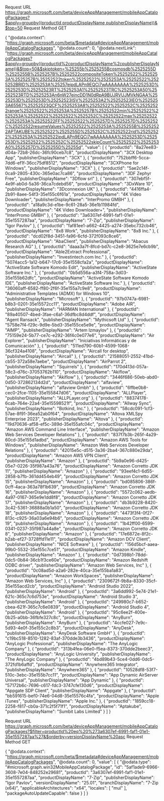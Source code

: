 Request URL
https://graph.microsoft.com/beta/deviceAppManagement/mobileAppCatalogPackages?$apply=groupby((productId,productDisplayName,publisherDisplayName))&$top=50
Request Method
GET

{
    "@odata.context": "https://graph.microsoft.com/beta/$metadata#deviceAppManagement/mobileAppCatalogPackages",
    "@odata.count": 0,
    "@odata.nextLink": "https://graph.microsoft.com/beta/deviceAppManagement/mobileAppCatalogPackages?$apply=groupby((productId%2cproductDisplayName%2cpublisherDisplayName))&$top=50&$skiptoken=%25255b%2525255Bcosmosdb%2525255D%2525255B%2525257B%25252522compositeToken%25252522%2525253A%2525257B%25252522token%25252522%2525253A%25252522%2525252BRID%2525253A%25257eipdLAPn9EQCi7wAAAAAAAA%2525253D%2525253D%25252523RT%2525253A1%25252523TRC%2525253A50%25252523RTD%2525253An6nW27eincDD1N0dRpA9BUJRVUJMVkNGAA%2525253D%2525253D%25252523ISV%2525253A2%25252523IEO%2525253A65567%25252523QCF%2525253A8%25252522%2525252C%25252522range%25252522%2525253A%2525257B%25252522min%25252522%2525253A%25252522%25252522%2525252C%25252522max%25252522%2525253A%25252522FF%25252522%2525257D%2525257D%2525252C%25252522resumeValues%25252522%2525253A%2525255B%25252522APTAKUBE%25252522%2525255D%2525252C%25252522rid%25252522%2525253A%25252522ipdLAPn9EQCi7wAAAAAAAA%2525253D%2525253D%25252522%2525252C%25252522skipCount%25252522%2525253A0%2525257D%2525255D%25255d",
    "value": [
        {
            "productId": "8a27ee83-d04a-72b8-26dc-36fc90ceb7c8",
            "productDisplayName": "3CX Desktop App",
            "publisherDisplayName": "3CX"
        },
        {
            "productId": "752bbff6-5cca-7dd6-ef1f-36cc75df8512",
            "productDisplayName": "3CXPhone for Windows",
            "publisherDisplayName": "3CX"
        },
        {
            "productId": "5ae2c14f-0ca9-2805-430c-365e0ac7ca86",
            "productDisplayName": "3DF Zephyr Free",
            "publisherDisplayName": "3Dflow srl"
        },
        {
            "productId": "307ebf5f-4e9f-ab0d-5a36-36ca7cdebd56",
            "productDisplayName": "3DxWare 10",
            "publisherDisplayName": "3Dconnexion UK"
        },
        {
            "productId": "4416ffa4-2b91-8aee-54f3-35e155c6f61a",
            "productDisplayName": "4K Video Downloader",
            "publisherDisplayName": "InterPromo GMBH"
        },
        {
            "productId": "a18a9c3d-e1be-9c61-28a5-36e1b11984fd",
            "productDisplayName": "4K Video Downloader+",
            "publisherDisplayName": "InterPromo GMBH"
        },
        {
            "productId": "3a6307ef-6991-faf1-01e1-35e1557287aa",
            "productDisplayName": "7-Zip",
            "publisherDisplayName": "Igor Pavlov"
        },
        {
            "productId": "faf81ee1-a662-4425-a274-35ebc732cb46",
            "productDisplayName": "8x8 Work",
            "publisherDisplayName": "8x8 Inc."
        },
        {
            "productId": "dcd02f8d-3451-fa96-6cfd-372f093c8ce6",
            "productDisplayName": "AbaClient",
            "publisherDisplayName": "Abacus Research AG"
        },
        {
            "productId": "daaa3a7f-8fcd-bd7c-c2e8-3625e7e6cb9b",
            "productDisplayName": "Able2Extract Professional",
            "publisherDisplayName": "Investintech.com Inc."
        },
        {
            "productId": "5074acc5-1a12-b647-17c6-35e1558cfa2a",
            "productDisplayName": "ActiveState Software Komodo Edit",
            "publisherDisplayName": "ActiveState Software Inc."
        },
        {
            "productId": "0b5d556a-a3f4-758a-3d03-35e155b62dfc",
            "productDisplayName": "ActiveState Software Komodo IDE",
            "publisherDisplayName": "ActiveState Software Inc."
        },
        {
            "productId": "36060aff-6582-ff80-2f6f-35e155a7c9e8",
            "productDisplayName": "Administrative Templates (ADMX) for Windows 10",
            "publisherDisplayName": "Microsoft"
        },
        {
            "productId": "97b0747a-6981-b8b3-0201-35e15572cc11",
            "productDisplayName": "Adobe AIR",
            "publisherDisplayName": "HARMAN International"
        },
        {
            "productId": "89a40507-4bed-3fae-c6a1-36dfbc8d4ddf",
            "productDisplayName": "Agent Ransack",
            "publisherDisplayName": "Mythicsoft Ltd"
        },
        {
            "productId": "5758e7f4-f29c-9d9e-5bd3-35e155ce5e9e",
            "productDisplayName": "AIMP",
            "publisherDisplayName": "Artem Izmaylov"
        },
        {
            "productId": "75159e24-5b77-ce7c-e292-36f4c0e077e6",
            "productDisplayName": "Air Explorer",
            "publisherDisplayName": "Iniciativas Informáticas y de Comunicación"
        },
        {
            "productId": "511ed790-60b1-4599-1068-36cf324a4108",
            "productDisplayName": "Aircall for desktop",
            "publisherDisplayName": "Aircall"
        },
        {
            "productId": "21588051-2552-41bd-cb55-372a58e7aebe",
            "productDisplayName": "AirParrot 2",
            "publisherDisplayName": "Squirrels"
        },
        {
            "productId": "170d413d-057a-58c3-d76c-37053762b110",
            "productDisplayName": "Akiflow",
            "publisherDisplayName": "Akiflow"
        },
        {
            "productId": "3446f686-50eb-abd0-0d50-372862134d2d",
            "productDisplayName": "alfaview",
            "publisherDisplayName": "alfaview Gmbh"
        },
        {
            "productId": "6ffbe0b8-cec0-2fce-1105-35e155847d06",
            "productDisplayName": "ALLPlayer",
            "publisherDisplayName": "ALLPLayer.org"
        },
        {
            "productId": "88374178-6cab-764e-22a4-35e15598521f",
            "productDisplayName": "Allway Sync",
            "publisherDisplayName": "Botkind, Inc."
        },
        {
            "productId": "58cdc091-1cf3-57ae-8f91-36ea52ab0f64",
            "productDisplayName": "Altova XMLSpy Enterprise 2023",
            "publisherDisplayName": "Altova"
        },
        {
            "productId": "19d70636-af58-ef5c-389d-35e155afc04c",
            "productDisplayName": "Amazon AWS Command Line Interface",
            "publisherDisplayName": "Amazon Web Services Developer Relations"
        },
        {
            "productId": "837f7b3b-265f-4a29-60cd-35e155d1adbd",
            "productDisplayName": "Amazon AWS Tools for Windows",
            "publisherDisplayName": "Amazon Web Services Developer Relations"
        },
        {
            "productId": "42015e5c-d515-3a36-2ba4-367c880e29da",
            "productDisplayName": "Amazon AWS VPN Client",
            "publisherDisplayName": "Amazon"
        },
        {
            "productId": "5b9a0e96-d425-05e7-0226-35f987a43a76",
            "productDisplayName": "Amazon Corretto JDK 11",
            "publisherDisplayName": "Amazon"
        },
        {
            "productId": "93eef4c1-6d55-2858-b7fb-361dd454eb49",
            "productDisplayName": "Amazon Corretto JDK 15",
            "publisherDisplayName": "Amazon"
        },
        {
            "productId": "bd085806-386f-0cff-4aca-363a78f1b639",
            "productDisplayName": "Amazon Corretto JDK 16",
            "publisherDisplayName": "Amazon"
        },
        {
            "productId": "5572c062-aedb-4a97-0167-365e9e1dd8f8",
            "productDisplayName": "Amazon Corretto JDK 17",
            "publisherDisplayName": "Amazon"
        },
        {
            "productId": "db3b9228-8420-3c42-5361-36888a0b1a50",
            "productDisplayName": "Amazon Corretto JDK 18",
            "publisherDisplayName": "Amazon"
        },
        {
            "productId": "4473f3f4-0f27-813c-c925-36a03a6e94b6",
            "productDisplayName": "Amazon Corretto JDK 19",
            "publisherDisplayName": "Amazon"
        },
        {
            "productId": "1b42ff00-6599-0341-0237-35f987a44a8e",
            "productDisplayName": "Amazon Corretto JDK 8",
            "publisherDisplayName": "Amazon"
        },
        {
            "productId": "17e6872e-8f2c-b2ab-ef27-3728ffd11e11",
            "productDisplayName": "Amazon DCV Client",
            "publisherDisplayName": "NICE Software"
        },
        {
            "productId": "156d5bcf-aaea-99b0-5532-35e155c7ce51",
            "productDisplayName": "Amazon Kindle",
            "publisherDisplayName": "Amazon"
        },
        {
            "productId": "0d7398b1-78dd-0dc5-0b84-36cb1f3ce60e",
            "productDisplayName": "Amazon Redshift ODBC driver",
            "publisherDisplayName": "Amazon Web Services, Inc"
        },
        {
            "productId": "0c08ad5d-a2a6-282e-40ca-35e155ba1a83",
            "productDisplayName": "Amazon WorkSpaces",
            "publisherDisplayName": "Amazon Web Services, Inc"
        },
        {
            "productId": "2309672f-9b8a-8330-35cf-35e155acd2cb",
            "productDisplayName": "Android Studio 2022",
            "publisherDisplayName": "Android"
        },
        {
            "productId": "3a6dd992-5e74-21e1-621c-365c7c6d753e",
            "productDisplayName": "Android Studio 3",
            "publisherDisplayName": "Android"
        },
        {
            "productId": "249980c7-b652-cbea-621f-365c7c6e0839",
            "productDisplayName": "Android Studio 4",
            "publisherDisplayName": "Android"
        },
        {
            "productId": "95c6ee2f-400e-0b25-a0bb-36fbfe327c8c",
            "productDisplayName": "AnyBurn",
            "publisherDisplayName": "AnyBurn"
        },
        {
            "productId": "4ccfe027-7e9c-5d93-4e0f-35e155c2c8b3",
            "productDisplayName": "AnyDesk",
            "publisherDisplayName": "AnyDesk Software GmbH"
        },
        {
            "productId": "c19bc518-8510-1282-83af-370dde3b3436",
            "productDisplayName": "AnyLogic Professional",
            "publisherDisplayName": "The AnyLogic Company"
        },
        {
            "productId": "313b4fea-06e0-f5ea-8373-370dde2beec3",
            "productDisplayName": "AnyLogic University",
            "publisherDisplayName": "The AnyLogic Company"
        },
        {
            "productId": "4bd89b43-5ce4-0dd6-0dc5-372fd1b6affd",
            "productDisplayName": "Anywhere365 Integrator",
            "publisherDisplayName": "Anywhere365"
        },
        {
            "productId": "10528df8-53f7-510c-3ebc-35e155b7cc11",
            "productDisplayName": "App Dynamic AirServer Universal",
            "publisherDisplayName": "App Dynamic"
        },
        {
            "productId": "57172b6c-7696-c617-fdc3-3747cfe130d6",
            "productDisplayName": "Appgate SDP Client",
            "publisherDisplayName": "Appgate"
        },
        {
            "productId": "bb591615-bef0-74e6-04d8-35e15576c4fa",
            "productDisplayName": "Apple iTunes",
            "publisherDisplayName": "Apple Inc."
        },
        {
            "productId": "1859cc18-2258-f817-cb0a-371c2f5f71f1",
            "productDisplayName": "Aptakube",
            "publisherDisplayName": "Sumbit Labs Limited"
        }
    ]
}

Request URL
https://graph.microsoft.com/beta/deviceAppManagement/mobileAppCatalogPackages?$filter=productId%20eq%20%273a6307ef-6991-faf1-01e1-35e1557287aa%27&$orderby=versionDisplayName%20asc
Request Method
GET

{
    "@odata.context": "https://graph.microsoft.com/beta/$metadata#deviceAppManagement/mobileAppCatalogPackages",
    "@odata.count": 0,
    "value": [
        {
            "@odata.type": "#microsoft.graph.win32MobileAppCatalogPackage",
            "id": "5af1ade9-6966-3608-7e04-848252e29681",
            "productId": "3a6307ef-6991-faf1-01e1-35e1557287aa",
            "productDisplayName": "7-Zip",
            "publisherDisplayName": "Igor Pavlov",
            "versionDisplayName": "25.01",
            "branchDisplayName": "7-Zip (x64)",
            "applicableArchitectures": "x64",
            "locales": [
                "mul"
            ],
            "packageAutoUpdateCapable": false
        }
    ]
}